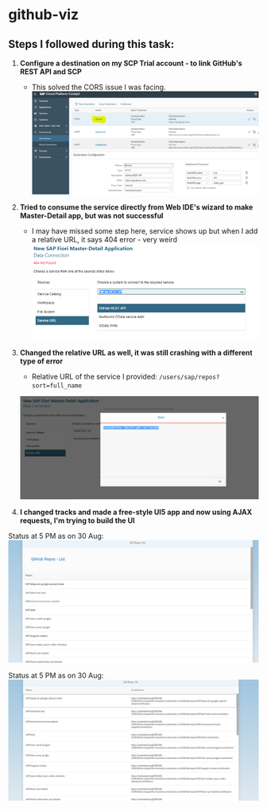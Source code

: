 # github-viz

## Steps I followed during this task:

1. **Configure a destination on my SCP Trial account - to link GitHub's REST API and SCP**
    - This solved the CORS issue I was facing.
![scp-destination](https://github.com/abhi12ravi/github-viz/blob/master/destination-scp.PNG)


2. **Tried to consume the service directly from Web IDE's wizard to make Master-Detail app, but was not successful**
    - I may have missed some step here, service shows up but when I add a relative URL, it says 404 error - very weird
    ![service-url](https://github.com/abhi12ravi/github-viz/blob/master/service-url.png)
    
3. **Changed the relative URL as well, it was still crashing with a different type of error**
    
    - Relative URL of the service I provided: `/users/sap/repos?sort=full_name`
    
    ![txt-split-error](https://github.com/abhi12ravi/github-viz/blob/master/text-split.PNG)
    
4. **I changed tracks and made a free-style UI5 app and now using AJAX requests, I'm trying to build the UI**

Status at 5 PM as on 30 Aug: 
![rest-api-works](https://github.com/abhi12ravi/github-viz/blob/master/git-viz-1.PNG)

Status at 5 PM as on 30 Aug: 
![two-columns](https://github.com/abhi12ravi18/git-viz/blob/master/img/status-10.PNG)
